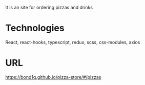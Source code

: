 It is an site for ordering pizzas and drinks

# Technologies
React, react-hooks, typescript, redux, scss, css-modules, axios 

# URL 
https://bond1q.github.io/pizza-store/#/pizzas
